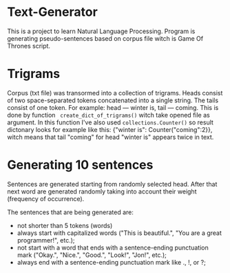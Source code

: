 # Text-Generator
This is a project to learn Natural Language Processing. Program is generating pseudo-sentences based on corpus file witch is Game Of Thrones script.

# Trigrams
Corpus (txt file) was transormed into a collection of trigrams. 
Heads consist of two space-separated tokens concatenated into a single string. The tails consist of one token. 
For example: head — winter is, tail — coming.
This is done by function ``` create_dict_of_trigrams()``` witch take opened file as argument.
In this function I've also used ```collections.Counter()``` so result dictonary looks  for example like this: {"winter is": Counter("coming":2}}, witch means that tail "coming" for head "winter is" appears twice in text.

# Generating 10 sentences
Sentences are generated starting from randomly selected head. After that next word are generated randomly taking into account their weight (frequency of occurrence). 

The sentences that are being generated are:
 * not shorter than 5 tokens (words)
 * always start with capitalized words ("This is beautiful.", "You are a great programmer!", etc.);
 * not start with a word that ends with a sentence-ending punctuation mark ("Okay.", "Nice.", "Good.", "Look!", "Jon!", etc.);
 * always end with a sentence-ending punctuation mark like ., !, or ?;



